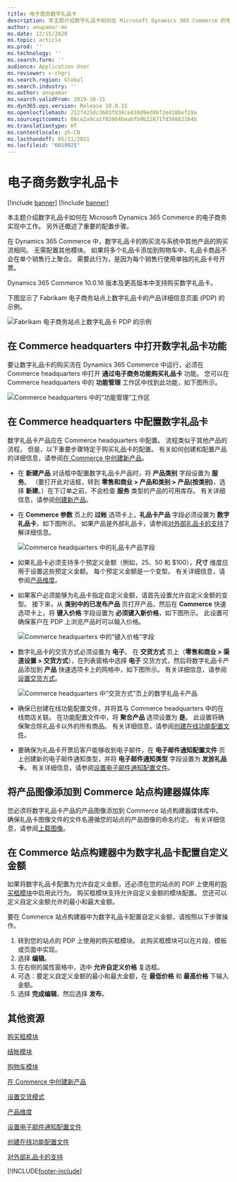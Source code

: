 ```yaml
---
title: 电子商务数字礼品卡
description: 本主题介绍数字礼品卡如何在 Microsoft Dynamics 365 Commerce 的电子商务实现中工作。 另外还概述了重要的配置步骤。
author: anupamar-ms
ms.date: 12/15/2020
ms.topic: article
ms.prod: ''
ms.technology: ''
ms.search.form: ''
audience: Application User
ms.reviewer: v-chgri
ms.search.region: Global
ms.search.industry: ''
ms.author: anupamar
ms.search.validFrom: 2019-10-31
ms.dyn365.ops.version: Release 10.0.15
ms.openlocfilehash: 212f425dc3603f838ce030d9ed86f2e418bef29a
ms.sourcegitcommit: 08ce2a9ca1f02064beabfb9b228717d39882164b
ms.translationtype: HT
ms.contentlocale: zh-CN
ms.lasthandoff: 05/11/2021
ms.locfileid: "6019925"
---
```

# <a name="e-commerce-digital-gift-cards"></a>电子商务数字礼品卡

[!include [banner](includes/banner.md)]
[!include [banner](includes/preview-banner.md)]

本主题介绍数字礼品卡如何在 Microsoft Dynamics 365 Commerce 的电子商务实现中工作。 另外还概述了重要的配置步骤。

在 Dynamics 365 Commerce 中，数字礼品卡的购买流与系统中其他产品的购买流相同。 无需配置其他模块。 如果将多个礼品卡添加到购物车中，礼品卡商品不会在单个销售行上聚合。 需要此行为，是因为每个销售行使用单独的礼品卡号开票。

Dynamics 365 Commerce 10.0.16 版本及更高版本中支持购买数字礼品卡。

下图显示了 Fabrikam 电子商务站点上数字礼品卡的产品详细信息页面 (PDP) 的示例。

![Fabrikam 电子商务站点上数字礼品卡 PDP 的示例](./media/GiftcardPDP.PNG)

## <a name="turn-on-the-digital-gift-card-feature-in-commerce-headquarters"></a>在 Commerce headquarters 中打开数字礼品卡功能

要让数字礼品卡的购买流在 Dynamics 365 Commerce 中运行，必须在 Commerce headquarters 中打开 **通过电子商务功能购买礼品卡** 功能。 您可以在 Commerce headquarters 中的 **功能管理** 工作区中找到此功能，如下图所示。

![Commerce headquarters 中的“功能管理”工作区](./media/Featureflag.PNG)

## <a name="configure-a-digital-gift-card-in-commerce-headquarters"></a>在 Commerce headquarters 中配置数字礼品卡

数字礼品卡产品应在 Commerce headquarters 中配置。 流程类似于其他产品的流程。 但是，以下重要步骤特定于购买礼品卡的配置。 有关如何创建和配置产品的详细信息，请参阅[在 Commerce 中创建新产品](create-new-product-commerce.md)。

- 在 **新建产品** 对话框中配置数字礼品卡产品时，将 **产品类别** 字段设置为 **服务**。 （要打开此对话框，转到 **零售和商业 \> 产品和类别 \> 产品(按类别)**，选择 **新建**。）在下订单之前，不会检查 **服务** 类型的产品的可用库存。 有关详细信息，请参阅[创建新产品](create-new-product-commerce.md#create-a-new-product)。
- 在 **Commerce 参数** 页上的 **过帐** 选项卡上，**礼品卡产品** 字段必须设置为 **数字礼品卡**，如下图所示。 如果产品是外部礼品卡，请参阅[对外部礼品卡的支持](./dev-itpro/gift-card.md)了解详细信息。

    ![Commerce headquarters 中的礼品卡产品字段](./media/PostGiftcard.png)

- 如果礼品卡必须支持多个预定义金额（例如，$25、$50 和 $100），**尺寸** 维度应用于设置这些预定义金额。 每个预定义金额是一个变型。 有关详细信息，请参阅[产品维度](../supply-chain/pim/product-dimensions.md?toc=%2fdynamics365%2fretail%2ftoc.json)。
- 如果客户必须能够为礼品卡指定自定义金额，请首先设置允许自定义金额的变型。 接下来，从 **类别中的已发布产品** 页打开产品，然后在 **Commerce** 快速选项卡上，将 **键入价格** 字段设置为 **必须键入新价格**，如下图所示。 此设置可确保客户在 PDP 上浏览产品时可以输入价格。

    ![Commerce headquarters 中的“键入价格”字段](./media/KeyInPrice.png)

- 数字礼品卡的交货方式必须设置为 **电子**。 在 **交货方式** 页上（**零售和商业 \> 渠道设置 \> 交货方式**），在列表窗格中选择 **电子** 交货方式，然后将数字礼品卡产品添加到 **产品** 快速选项卡上的网格中，如下图所示。 有关详细信息，请参阅[设置交货方式](/dynamicsax-2012/appuser-itpro/set-up-modes-of-delivery)。

    ![Commerce headquarters 中“交货方式”页上的数字礼品卡产品](./media/ElectronicMode.PNG)

- 确保已创建在线功能配置文件，并将其与 Commerce headquarters 中的在线商店关联。 在功能配置文件中，将 **聚合产品** 选项设置为 **是**。 此设置将确保聚合除礼品卡以外的所有商品。 有关详细信息，请参阅[创建在线功能配置文件](online-functionality-profile.md)。
- 要确保为礼品卡开票后客户能够收到电子邮件，在 **电子邮件通知配置文件** 页上创建新的电子邮件通知类型，并将 **电子邮件通知类型** 字段设置为 **发放礼品卡**。 有关详细信息，请参阅[设置电子邮件通知配置文件](email-notification-profiles.md)。

## <a name="add-product-images-to-the-commerce-site-builder-media-library"></a>将产品图像添加到 Commerce 站点构建器媒体库

您必须将数字礼品卡产品的产品图像添加到 Commerce 站点构建器媒体库中。 确保礼品卡图像文件的文件名遵循您的站点的产品图像的命名约定。 有关详细信息，请参阅[上载图像](dam-upload-images.md)。

## <a name="configure-a-custom-amount-for-a-digital-gift-card-in-commerce-site-builder"></a>在 Commerce 站点构建器中为数字礼品卡配置自定义金额

如果将数字礼品卡配置为允许自定义金额，还必须在您的站点的 PDP 上使用的[购买框模块](add-buy-box.md)中启用此行为。 购买框模块支持允许自定义金额的模块配置。 您还可以定义自定义金额允许的最小和最大金额。

要在 Commerce 站点构建器中为数字礼品卡配置自定义金额，请按照以下步骤操作。

1. 转到您的站点的 PDP 上使用的购买框模块。 此购买框模块可以在片段、模板或页面中实现。
1. 选择 **编辑**。
1. 在右侧的属性窗格中，选中 **允许自定义价格** 复选框。
1. 可选：要定义自定义金额的最小和最大金额，在 **最低价格** 和 **最高价格** 下输入金额。
1. 选择 **完成编辑**，然后选择 **发布**。

## <a name="additional-resources"></a>其他资源

[购买框模块](add-buy-box.md)

[结帐模块](add-checkout-module.md)

[购物车模块](add-cart-module.md)

[在 Commerce 中创建新产品](create-new-product-commerce.md)

[设置交货模式](/dynamicsax-2012/appuser-itpro/set-up-modes-of-delivery)

[产品维度](../supply-chain/pim/product-dimensions.md?toc=%2fdynamics365%2fretail%2ftoc.json)

[设置电子邮件通知配置文件](email-notification-profiles.md)

[创建在线功能配置文件](online-functionality-profile.md)

[对外部礼品卡的支持](./dev-itpro/gift-card.md)


[!INCLUDE[footer-include](../includes/footer-banner.md)]